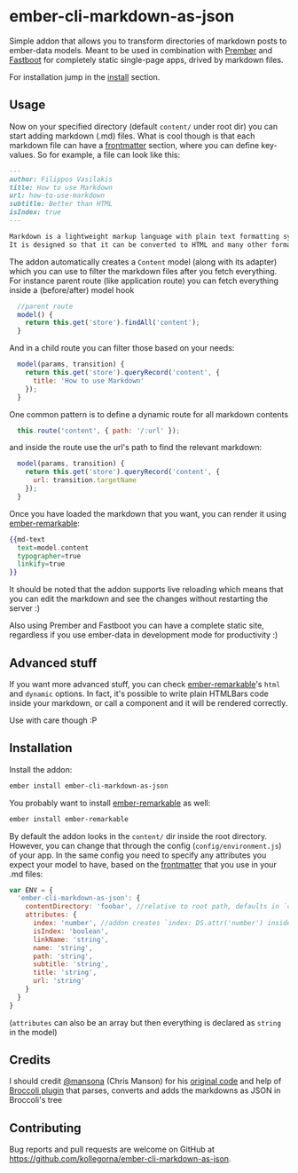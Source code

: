 # ember-cli-markdown-as-json
Simple addon that allows you to transform directories of markdown posts to ember-data models.
Meant to be used in combination with [Prember](https://github.com/ef4/prember)
and [Fastboot](https://ember-fastboot.com/) for completely static single-page apps, drived by markdown files.

For installation jump in the [install](#install) section.

## Usage
Now on your specified directory (default `content/` under root dir) you can start adding markdown (.md) files.
What is cool though is that each markdown file can have a
[frontmatter](https://jekyllrb.com/docs/frontmatter/) section, where you can define key-values.
So for example, a file can look like this:

```markdown
---
author: Filippos Vasilakis
title: How to use Markdown
url: how-to-use-markdown
subtitle: Better than HTML
isIndex: true
---

Markdown is a lightweight markup language with plain text formatting syntax.
It is designed so that it can be converted to HTML and many other formats using a tool by the same name.
```

The addon automatically creates a `Content` model (along with its adapter) which you can use to filter the markdown
files after you fetch everything. For instance parent route (like application route) you can fetch everything inside a (before/after) model hook

```javascript
  //parent route
  model() {
    return this.get('store').findAll('content');
  }
```
And in a child route you can filter those based on your needs:

```javascript
  model(params, transition) {
    return this.get('store').queryRecord('content', {
      title: 'How to use Markdown'
    });
  }
```

One common pattern is to define a dynamic route for all markdown contents
```javascript
  this.route('content', { path: '/:url' });
```

and inside the route use the url's path to find the relevant markdown:

```javascript
  model(params, transition) {
    return this.get('store').queryRecord('content', {
      url: transition.targetName
    });
  }
```

Once you have loaded the markdown that you want, you can render it using [ember-remarkable](https://github.com/johnotander/ember-remarkable):

```handlebars
{{md-text
  text=model.content
  typographer=true
  linkify=true
}}
```


It should be noted that the addon supports live reloading which means that you can edit the markdown and see the changes without
restarting the server :)

Also using Prember and Fastboot you can have a complete static site, regardless if you use ember-data in development mode for productivity :)
## Advanced stuff
If you want more advanced stuff, you can check [ember-remarkable](https://github.com/johnotander/ember-remarkable)'s `html` and `dynamic` options.
In fact, it's possible to write plain HTMLBars code inside your markdown, or call a component and it will be rendered correctly.

Use with care though :P


## Installation
Install the addon:
```bash
ember install ember-cli-markdown-as-json
```

You probably want to install [ember-remarkable](https://github.com/johnotander/ember-remarkable) as well:
```bash
ember install ember-remarkable
```

By default the addon looks in the `content/` dir inside the root directory. However,
you can change that through the config (`config/environment.js`) of your app.
In the same config you need to specify any attributes you expect your model to have,
based on the [frontmatter](https://jekyllrb.com/docs/frontmatter/) that you use in your .md files:

```javascript
var ENV = {
  'ember-cli-markdown-as-json': {
    contentDirectory: 'foobar', //relative to root path, defaults in `content`',
    attributes: {
      index: 'number', //addon creates `index: DS.attr('number') inside the Content model
      isIndex: 'boolean',
      linkName: 'string',
      name: 'string',
      path: 'string',
      subtitle: 'string',
      title: 'string',
      url: 'string'
    }
  }
}
```
(`attributes` can also be an array but then everything is declared as `string` in the model)


## Credits
I should credit [@mansona](https://github.com/mansona) (Chris Manson) for
his [original code](https://github.com/stonecircle/broccoli-static-site-json/blob/master/index.js) and help of
[Broccoli plugin](https://github.com/kollegorna/ember-cli-markdown-as-json/blob/master/broccoli/markdown-to-json.js) that 
parses, converts and adds the markdowns as JSON in Broccoli's tree

## Contributing
Bug reports and pull requests are welcome on GitHub at https://github.com/kollegorna/ember-cli-markdown-as-json.
